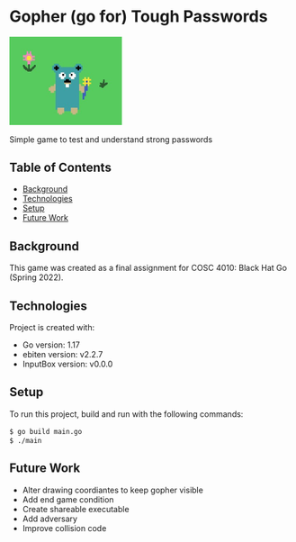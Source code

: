 # Gopher (go for) Tough Passwords
<img src="./images/game.jpg" alt="game" width="200" style="inline-block"/>
<p style="inline-block">
Simple game to test and understand strong passwords
</p>

## Table of Contents
* [Background](#background)
* [Technologies](#technologies)
* [Setup](#setup)
* [Future Work](#future)

## Background
This game was created as a final assignment for COSC 4010: Black Hat Go (Spring 2022).

## Technologies
Project is created with:
- Go version: 1.17
- ebiten version: v2.2.7
- InputBox version: v0.0.0

## Setup
To run this project, build and run with the following commands:
```
$ go build main.go
$ ./main
```

## Future Work
- Alter drawing coordiantes to keep gopher visible
- Add end game condition
- Create shareable executable
- Add adversary
- Improve collision code

